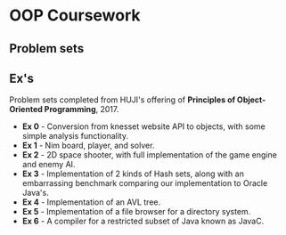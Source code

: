 
# OOP Coursework 

## Problem sets



## Ex's


Problem sets completed from HUJI's offering of **Principles of Object-Oriented Programming**, 2017.

- **Ex 0**  - Conversion from knesset website API to objects, with some simple analysis functionality.
- **Ex 1**  - Nim board, player, and solver.
- **Ex 2**  - 2D space shooter, with full implementation of the game engine and enemy AI.
- **Ex 3** - Implementation of 2 kinds of Hash sets, along with an embarrassing benchmark comparing our implementation to Oracle Java's.
- **Ex 4**  - Implementation of an AVL tree.
- **Ex 5**  - Implementation of a file browser for a directory system.
- **Ex 6**  - A compiler for a restricted subset of Java known as JavaC.
